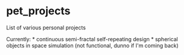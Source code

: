 # pet_projects
List of various personal projects

Currently:
    * continuous semi-fractal self-repeating design
    * spherical objects in space simulation (not functional, dunno if I'm coming back)
